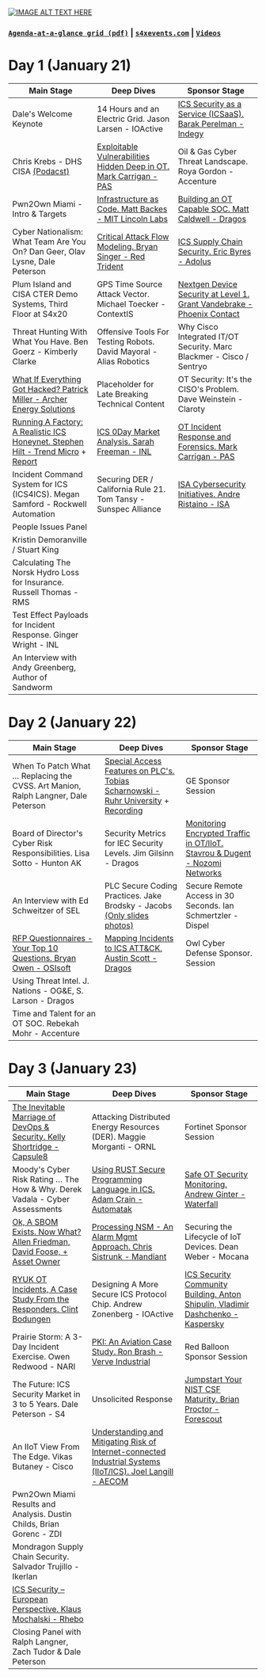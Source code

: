 [![IMAGE ALT TEXT HERE](https://i.pinimg.com/originals/2f/67/b6/2f67b629ed22e03d26f8f27920d4b3a7.png)](https://s4xevents.com/)

### [`Agenda-at-a-glance grid (pdf)`](https://github.com/anton-shipulin/Beer-ISAC/blob/master/Conferences/S4x20/S4x20-Agenda-At-A-Glance-Jan2.pdf) | [`s4xevents.com`](https://s4xevents.com/) | [`Videos`](https://www.youtube.com/channel/UC5MdLu7ji_eyGiTfigk75lQ/videos)

# Day 1 (January 21)

| **Main Stage** | **Deep Dives** | **Sponsor Stage** |
| --- | --- | --- |
| Dale&#39;s Welcome Keynote | 14 Hours and an Electric Grid. Jason Larsen - IOActive | [ICS Security as a Service (ICSaaS). Barak Perelman - Indegy](https://github.com/anton-shipulin/Beer-ISAC/blob/master/Conferences/S4x20/01_Barak%20Perelman%20-%20Sponsored%20Indegy%20-%20ICSaaS.pdf) |
| Chris Krebs - DHS CISA [(Podacst)](https://unsolicitedresponse.libsyn.com/interview-with-dhs-cisa-director-chris-krebs) | [Exploitable Vulnerabilities Hidden Deep in OT. Mark Carrigan - PAS](https://github.com/anton-shipulin/Beer-ISAC/blob/master/Conferences/S4x20/02_Mark%20Carrigan_Exploitable%20Vulnerabilities%20Hidden%20Deep%20in%20OT.pdf) | Oil &amp; Gas Cyber Threat Landscape. Roya Gordon - Accenture |
| Pwn2Own Miami - Intro &amp; Targets | [Infrastructure as Code. Matt Backes - MIT Lincoln Labs](https://github.com/anton-shipulin/Beer-ISAC/blob/master/Conferences/S4x20/03_Matthew%20Backes_Critical_Infrastructure_as_Code_Final.pdf) | [Building an OT Capable SOC. Matt Caldwell - Dragos](https://github.com/anton-shipulin/Beer-ISAC/blob/master/Conferences/S4x20/03_MATT%20COWELL_Building%20an%20OT%20SOC_PRINT.pdf)  |
| Cyber Nationalism: What Team Are You On? Dan Geer, Olav Lysne, Dale Peterson | [Critical Attack Flow Modeling. Bryan Singer - Red Trident](https://github.com/anton-shipulin/Beer-ISAC/blob/master/Conferences/S4x20/04_Bryan%20L%20Singer_Critical%20Attack%20Flow%20Modeling.pdf) | [ICS Supply Chain Security. Eric Byres - Adolus](https://github.com/anton-shipulin/Beer-ISAC/blob/master/Conferences/S4x20/04_Eric%20Byres_Five%20Blind%20People%20and%20an%20Elephant%20called%20ICS%20Supply%20Chain%20Security.pdf)  |
| Plum Island and CISA CTER Demo Systems, Third Floor at S4x20 | GPS Time Source Attack Vector. Michael Toecker - ContextIS | [Nextgen Device Security at Level 1. Grant Vandebrake - Phoenix Contact](https://github.com/anton-shipulin/Beer-ISAC/blob/master/Conferences/S4x20/05_Phoenix_Contact_Next_Generation_Device_Security_v04.pdf)  |
| Threat Hunting With What You Have. Ben Goerz - Kimberly Clarke | Offensive Tools For Testing Robots. David Mayoral - Alias Robotics | Why Cisco Integrated IT/OT Security. Marc Blackmer - Cisco / Sentryo  |
| [What If Everything Got Hacked? Patrick Miller - Archer Energy Solutions](https://github.com/anton-shipulin/Beer-ISAC/blob/master/Conferences/S4x20/04_Patrick%20Miller_What%20If%20Everything%20Got%20Hacked.pdf) | Placeholder for Late Breaking Technical Content | OT Security: It&#39;s the CISO&#39;s Problem. Dave Weinstein - Claroty  |
| [Running A Factory: A Realistic ICS Honeynet. Stephen Hilt - Trend Micro](https://github.com/anton-shipulin/Beer-ISAC/blob/master/Conferences/S4x20/08_Stephen%20J%20Hilt_Factory%20Honeypot%20A%20High%20Interaction%20Honeypot.pdf) + [Report](https://github.com/anton-shipulin/Beer-ISAC/blob/master/Conferences/S4x20/08_wp-caught-in-the-act-running-a-realistic-factory-honeypot-to-capture-real-threats.pdf) | [ICS 0Day Market Analysis. Sarah Freeman - INL](https://github.com/anton-shipulin/Beer-ISAC/blob/master/Conferences/S4x20/08_Sarah%20Freeman_ICS%200Day%20Market%20Analysis%20An%20Emerging%20Market.pdf) | [OT Incident Response and Forensics. Mark Carrigan - PAS](https://github.com/anton-shipulin/Beer-ISAC/blob/master/Conferences/S4x20/08_Mark%20Carrigan_Mind%20the%20Gap.pdf)  |
| Incident Command System for ICS (ICS4ICS). Megan Samford - Rockwell Automation | Securing DER / California Rule 21. Tom Tansy - Sunspec Alliance | [ISA Cybersecurity Initiatives. Andre Ristaino - ISA](https://github.com/anton-shipulin/Beer-ISAC/blob/master/Conferences/S4x20/09_Andre%20Ristaino_ISA%20Cybersecurity%20Initiatives.pdf)  |
| People Issues Panel
Kristin Demoranville / Stuart King |   |   |
| Calculating The Norsk Hydro Loss for Insurance. Russell Thomas - RMS |   |   |
| Test Effect Payloads for Incident Response. Ginger Wright - INL |   |   |
| An Interview with Andy Greenberg, Author of Sandworm |   |   |


# Day 2 (January 22)

| **Main Stage** | **Deep Dives** | **Sponsor Stage** |
| --- | --- | --- |
| When To Patch What … Replacing the CVSS. Art Manion, Ralph Langner, Dale Peterson  | [Special Access Features on PLC&#39;s. Tobias Scharnowski - Ruhr University](https://github.com/anton-shipulin/Beer-ISAC/blob/master/Conferences/S4x20/01_Tobias%20Scharnowski_Special%20Access%20Features%20on%20PLCs.pdf) + [Recording](https://youtu.be/jY9pfJTggBk) | GE Sponsor Session  |
| Board of Director&#39;s Cyber Risk Responsibilities. Lisa Sotto - Hunton AK  | Security Metrics for IEC Security Levels. Jim Gilsinn - Dragos  | [Monitoring Encrypted Traffic in OT/IIoT. Stavrou &amp; Dugent - Nozomi Networks](https://github.com/anton-shipulin/Beer-ISAC/blob/master/Conferences/S4x20/02_Yiannis%20Stavrou_Encryption%20in%20IT-OT-IoT%20Networks%20and%20How%20to%20Monitor%20Them.pdf)  |
| An Interview with Ed Schweitzer of SEL | PLC Secure Coding Practices. Jake Brodsky - Jacobs [(Only slides photos)](https://github.com/anton-shipulin/Beer-ISAC/blob/master/Conferences/S4x20/Photos_03_Jake%20Brodsky_PLC%20Secure%20Coding%20Practices.pdf)  | Secure Remote Access in 30 Seconds. Ian Schmertzler - Dispel  |
| [RFP Questionnaires - Your Top 10 Questions. Bryan Owen - OSIsoft](https://github.com/anton-shipulin/Beer-ISAC/blob/master/Conferences/S4x20/04_Bryan%20Owen_Security%20Questionnaires%20For%20Vendors%20%E2%80%93%20Your%20Top%2010%20Questions.pdf)  | [Mapping Incidents to ICS ATT&amp;CK. Austin Scott - Dragos](https://github.com/anton-shipulin/Beer-ISAC/blob/master/Conferences/S4x20/04_Austin%20Scott_MAPPING%20INCIDENTS%20TO%20ICS%20ATT%26CK.pdf)  | Owl Cyber Defense Sponsor. Session  |
| Using Threat Intel. J. Nations - OG&amp;E, S. Larson - Dragos |   |   |
| Time and Talent for an OT SOC. Rebekah Mohr - Accenture  |   |   |


# Day 3 (January 23)

| **Main Stage** | **Deep Dives** | **Sponsor Stage** |
| --- | --- | --- |
| [The Inevitable Marriage of DevOps &amp; Security. Kelly Shortridge - Capsule8](https://github.com/anton-shipulin/Beer-ISAC/blob/master/Conferences/S4x20/01_Controlled-Chaos-DevOps-Security-Shortridge-S4x20.pdf)  | Attacking Distributed Energy Resources (DER). Maggie Morganti - ORNL  | Fortinet Sponsor Session  |
| Moody&#39;s Cyber Risk Rating … The How &amp; Why. Derek Vadala - Cyber Assessments  | [Using RUST Secure Programming Language in ICS. Adam Crain - Automatak](https://github.com/anton-shipulin/Beer-ISAC/blob/master/Conferences/S4x20/02_Adam%20Crain_Applying%20the%20Rust%20Programming.pdf)  | [Safe OT Security Monitoring. Andrew Ginter - Waterfall](https://github.com/anton-shipulin/Beer-ISAC/blob/master/Conferences/S4x20/03_Andrew%20Ginter_Safe%20OT%20Security%20Monitoring.pdf)  |
| [Ok, A SBOM Exists. Now What? Allen Friedman, David Foose, + Asset Owner](https://github.com/anton-shipulin/Beer-ISAC/blob/master/Conferences/S4x20/03_Allan%20Friedman_SBOM.pdf)  | [Processing NSM - An Alarm Mgmt Approach. Chris Sistrunk - Mandiant](https://github.com/anton-shipulin/Beer-ISAC/blob/master/Conferences/S4x20/03_Chris%20Sistrunk_Tuning%20ICS%20Security%20Alerts.pdf)  | Securing the Lifecycle of IoT Devices. Dean Weber - Mocana  |
| [RYUK OT Incidents, A Case Study From the Responders. Clint Bodungen](https://github.com/anton-shipulin/Beer-ISAC/blob/master/Conferences/S4x20/04_Clint%20Bodungen_RYUK%20OT%20Incidents.pdf) | Designing A More Secure ICS Protocol Chip. Andrew Zonenberg - IOActive | [ICS Security Community Building. Anton Shipulin, Vladimir Dashchenko - Kaspersky](https://github.com/anton-shipulin/Beer-ISAC/blob/master/Conferences/S4x20/04_Anton%20Shipulin_Vladimir%20Dashchenko_ICS%20Community%20building.pdf)  |
| Prairie Storm: A 3-Day Incident Exercise. Owen Redwood - NARI  | [PKI: An Aviation Case Study. Ron Brash - Verve Industrial](https://github.com/anton-shipulin/Beer-ISAC/blob/master/Conferences/S4x20/05_Ron%20Brash_PKI-AN%20AVIATION%20CASE%20STUDY.pdf)  | Red Balloon Sponsor Session  |
| The Future: ICS Security Market in 3 to 5 Years. Dale Peterson - S4  | Unsolicited Response  | [Jumpstart Your NIST CSF Maturity. Brian Proctor - Forescout](https://github.com/anton-shipulin/Beer-ISAC/blob/master/Conferences/S4x20/06_Brian%20Proctor_Sandeep%20Lota_NIST%20CSF%20Maturity.pdf) |
| An IIoT View From The Edge. Vikas Butaney - Cisco  | [Understanding and Mitigating Risk of Internet-connected Industrial Systems (IIoT/ICS). Joel Langill - AECOM](https://github.com/anton-shipulin/Beer-ISAC/blob/master/Conferences/S4x20/02_Joel%20Langill_Understanding%20and%20Mitigating%20Risk%20of%20Internet-connected%20Industrial%20Systems%20IIoT-ICS.pdf) |   |
| Pwn2Own Miami Results and Analysis. Dustin Childs, Brian Gorenc - ZDI  |   |   |
| Mondragon Supply Chain Security. Salvador Trujillo - Ikerlan |   |   |
| [ICS Security – European Perspective. Klaus Mochalski - Rhebo](https://github.com/anton-shipulin/Beer-ISAC/blob/master/Conferences/S4x20/09_Klaus%20Mochalsk_ICS%20Security%20-%20European%20Perspective.pdf)  |   |   |
| Closing Panel with Ralph Langner, Zach Tudor &amp; Dale Peterson  |   |   |
